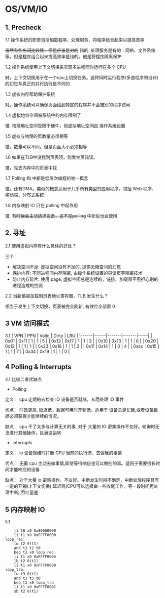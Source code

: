 # OS/VM/IO 

## 1. Precheck
1.1 操作系统的职责包括加载程序、处理服务、将程序组合起来以提高效率 

~~虽然有些名词比较怪，但是应该是对的~~
错的: 处理服务是有的：网络、文件系统等，但是程序组合起来提高效率是错的。他是将程序隔离保护

1.2 操作系统使用上下文切换来实现多进程同时运行在多个 CPU

~~对~~，上下文切换用于在一个cpu上切换任务。这种同时运行程序(多道程序的设计)的幻觉与真正的并行执行是不同的

1.3 虚拟内存帮助保护系统 

对。操作系统可以确保页面给到特定的程序并不会被别的程序访问

1.4 虚拟地址空间被系统中的内存限制了

错. 物理地址空间受限于硬件，但虚拟地址空间由 操作系统设置

1.5 虚拟与物理的页数量必须相等

错，数量可以不同，但是页面大小必须相等

1.6 如果在TLB中没找到页表项，则发生页错误。

错，先去内存中的页表中找

1.7 Polling 和 中断是低层次编程的唯一概念

错，还有DMA。类似的概念适用于几乎所有类型的应用程序，包括 Web 程序、移动端、分布式系统

1.8 内存映射 IO 只在 polling 中起作用

错, ~~有时候会主动请求设备，这不是polling~~ 中断后也会使用

## 2. 寻址

2.1 使用虚拟内存有什么具体的好处？

三个：
* 解决空间不足: 虚拟空间没有不足的, 提供无限空间的幻觉
* 保护内存: 不同进程间内存隔离, 由操作系统设置的只读页等隔离技术
* 防止内存碎片: 使用 page, 虚拟空间总是连续的，链接、加载器不用担心别的进程造成的空洞

2.2 当新值被加载到页表地址寄存器，TLB 发生什么？

相当于发生上下文切换，页表被完全刷新, 有效位全部置 0

## 3 VM 访问模式

3.1
| VPN  | PPN  | Valid | Dirty | LRU |
|------|------|-------|-------|-----|
| 0x01 | 0x11 | 1     | 1     | 5   |
| 0x13 | 0x17 | 1     | 1     | 3   |
| 0x10 | 0x13 | 1     | 1     | 6   |
| 0x20 | 0x12 | 1     | 1     | 1   |
| 0x23 | 0x18 | 1     | 1     | 2   |
| 0x11 | 0x14 | 1     | 0     | 4   |
| 0xac | 0x15 | 1     | 1     | 7   |
| 0x34 | 0x19 | 1     | 1     | 0   |

## 4 Polling & Interrupts

4.1 比较二者优缺点 

* Polling:

定义： cpu 定期的去检查 IO 设备是否就绪，从而处理 IO 事件

优点： 时效更高, 延迟低，数据可用时开销低。适用于 设备总是忙碌,或者设备数据必须获得才能继续的情况。

缺点： cpu 干了太多与计算无关的事, 对于 大量的 IO 密集操作不友好。轮询时无法进行其他操作，且满速运转

* Interrupts

定义： io 设备就绪时打断 CPU 当前的执行流，去做我的事情

优点： 无需 cpu 主动去做事情,即使等待响应也可以做别的事。适用于需要很长时间才能响应的设备

缺点： 对于大量 io 密集操作，不友好。中断发生时间不确定，中断处理程序具有一定的开销(上下文切换),延迟高(CPU可以选择做一些收尾工作，等一段时间再处理中断),吞吐量差


## 5 内存映射 IO

5.1 
```
    li t0 x0 0x80000000
    li t1 x0 0xFFFF0000
loop_rec:
    lw t2 0(t1)
    and t2 t2 t0 
    beq t2 x0 loop_rec 
    li t1 x0 0xFFFF0004
    lb t2 0(t1)
    li t1 x0 0xFFFF0008
loop_tra:
    lw t3 0(t1)
    and t3 t3 t0 
    beq t3 x0 loop_tra
    li t1 x0 0xFFFF000C
    sb t2 0(t1)
```